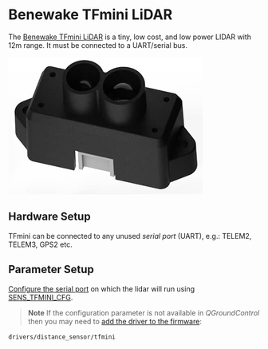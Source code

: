 # Benewake TFmini LiDAR

The [Benewake TFmini LiDAR](http://www.benewake.com/en/tfmini.html) is a tiny, low cost, and low power LIDAR with 12m range.
It must be connected to a UART/serial bus.

![TFmini LiDAR](../../assets/hardware/sensors/tfmini/tfmini_hero.jpg)


## Hardware Setup

TFmini can be connected to any unused *serial port* (UART), e.g.: TELEM2, TELEM3, GPS2 etc.


## Parameter Setup

[Configure the serial port](../peripherals/serial_configuration.md) on which the lidar will run using [SENS_TFMINI_CFG](../advanced_config/parameter_reference.md#SENS_TFMINI_CFG).

> **Note** If the configuration parameter is not available in *QGroundControl* then you may need to [add the driver to the firmware](../peripherals/serial_configuration.md#parameter_not_in_firmware):
  ```
  drivers/distance_sensor/tfmini
  ```
